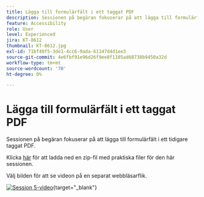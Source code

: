 ```yaml
---
title: Lägga till formulärfält i ett taggat PDF
description: Sessionen på begäran fokuserar på att lägga till formulärfält i ett tidigare taggat PDF
feature: Accessibility
role: User
level: Experienced
jira: KT-8612
thumbnail: KT-8612.jpg
exl-id: 71bf49f5-3de1-4cc6-9ada-61147d4d1ee3
source-git-commit: 4e6fbf91e96d26f9ee8f1105ad68738b9450a32d
workflow-type: tm+mt
source-wordcount: '70'
ht-degree: 0%

---
```


# Lägga till formulärfält i ett taggat PDF

Sessionen på begäran fokuserar på att lägga till formulärfält i ett tidigare taggat PDF.

Klicka [här](../assets/accessibilitysession5.zip) för att ladda ned en zip-fil med praktiska filer för den här sessionen.

Välj bilden för att se videon på en separat webbläsarflik.

[![Session 5-video](../assets/Accessibilitysession5_YT.png)](https://youtu.be/vaM9R-mt5Jo){target="_blank"}
